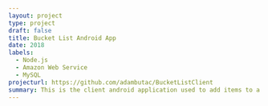 ```yaml
---
layout: project
type: project
draft: false
title: Bucket List Android App
date: 2018
labels:
  - Node.js
  - Amazon Web Service
  - MySQL
projecturl: https://github.com/adambutac/BucketListClient
summary: This is the client android application used to add items to a bucket list.
---
```


